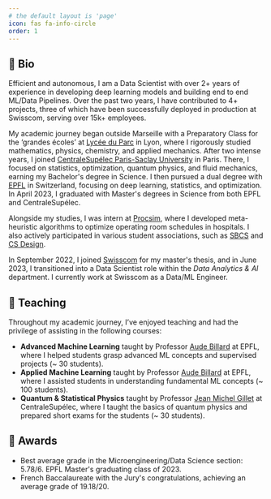 ```yaml
---
# the default layout is 'page'
icon: fas fa-info-circle
order: 1
---
```


## 📝 Bio

Efficient and autonomous, I am a Data Scientist with over 2+ years of experience in developing deep learning models and building end to end ML/Data Pipelines. Over the past two years, I have contributed to 4+ projects, three of which have been successfully deployed in production at Swisscom, serving over 15k+ employees.

My academic journey began outside Marseille with a Preparatory Class for the ‘grandes écoles’ at [Lycée du Parc](https://lyceeduparc.fr/ldp/) in Lyon, where I rigorously studied mathematics, physics, chemistry, and applied mechanics. After two intense years, I joined [CentraleSupélec Paris-Saclay University](https://www.centralesupelec.fr/en) in Paris. There, I focused on statistics, optimization, quantum physics, and fluid mechanics, earning my Bachelor's degree in Science. I then pursued a dual degree with [EPFL](https://www.epfl.ch/en/) in Switzerland, focusing on deep learning, statistics, and optimization. In April 2023, I graduated with Master's degrees in Science from both EPFL and CentraleSupélec.

Alongside my studies, I was intern at [Procsim](https://procsim.ch/), where I developed meta-heuristic algorithms to optimize operating room schedules in hospitals. I also actively participated in various student associations, such as [SBCS](https://www.sbcs-events.fr/) and [CS Design](https://www.facebook.com/centralesupelecdesign/).

In September 2022, I joined [Swisscom](https://www.swisscom.ch/en/about/innovation/analytics-artificial-intelligence.html) for my master's thesis, and in June 2023, I transitioned into a Data Scientist role within the *Data Analytics & AI* department. I currently work at Swisscom as a Data/ML Engineer.

## 📘 Teaching

Throughout my academic journey, I’ve enjoyed teaching and had the privilege of assisting in the following courses:
- **Advanced Machine Learning** taught by Professor [Aude Billard](https://people.epfl.ch/aude.billard) at EPFL, where I helped students grasp advanced ML concepts and supervised projects (~ 30 students).
- **Applied Machine Learning** taught by Professor [Aude Billard](https://people.epfl.ch/aude.billard) at EPFL, where I assisted students in understanding fundamental ML concepts (~ 100 students).
- **Quantum & Statistical Physics** taught by Professor [Jean Michel Gillet](https://www.centralesupelec.fr/en/068C856A-E4BD-40D4-A02A-EC25B35E0C76) at CentraleSupélec, where I taught the basics of quantum physics and prepared short exams for the students (~ 30 students).

## 🏅 Awards

- Best average grade in the Microengineering/Data Science section: 5.78/6. EPFL Master's graduating class of 2023.
- French Baccalaureate with the Jury's congratulations, achieving an average grade of 19.18/20.
